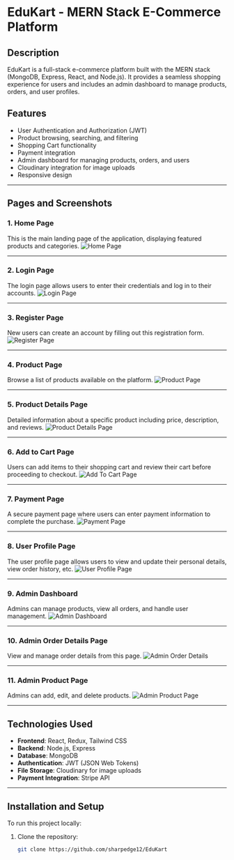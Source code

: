 # EduKart - MERN Stack E-Commerce Platform

## Description

EduKart is a full-stack e-commerce platform built with the MERN stack (MongoDB, Express, React, and Node.js). It provides a seamless shopping experience for users and includes an admin dashboard to manage products, orders, and user profiles.

## Features

- User Authentication and Authorization (JWT)
- Product browsing, searching, and filtering
- Shopping Cart functionality
- Payment integration
- Admin dashboard for managing products, orders, and users
- Cloudinary integration for image uploads
- Responsive design

---

## Pages and Screenshots

### 1. Home Page

This is the main landing page of the application, displaying featured products and categories.
![Home Page](https://res.cloudinary.com/drthsaowz/image/upload/v1740483626/assets/Screenshot_2025-02-25_170852_m7qpeu.png)

---

### 2. Login Page

The login page allows users to enter their credentials and log in to their accounts.
![Login Page](https://res.cloudinary.com/dqioxqal2/image/upload/v1729694713/2_kx0m3i.png)

---

### 3. Register Page

New users can create an account by filling out this registration form.
![Register Page](https://res.cloudinary.com/dqioxqal2/image/upload/v1729694713/3_ejlgyn.png)

---

### 4. Product Page

Browse a list of products available on the platform.
![Product Page](https://res.cloudinary.com/drthsaowz/image/upload/v1740483833/assets/Screenshot_2025-02-25_171340_bk44mr.png)

---

### 5. Product Details Page

Detailed information about a specific product including price, description, and reviews.
![Product Details Page](https://res.cloudinary.com/drthsaowz/image/upload/v1740483872/assets/Screenshot_2025-02-25_171421_wdialf.png)

---

### 6. Add to Cart Page

Users can add items to their shopping cart and review their cart before proceeding to checkout.
![Add To Cart Page](https://res.cloudinary.com/drthsaowz/image/upload/v1740484025/assets/Screenshot_2025-02-25_171653_tjihlr.png)

---

### 7. Payment Page

A secure payment page where users can enter payment information to complete the purchase.
![Payment Page](https://res.cloudinary.com/dqioxqal2/image/upload/v1729694713/8_ftoyzw.png)

---

### 8. User Profile Page

The user profile page allows users to view and update their personal details, view order history, etc.
![User Profile Page](https://res.cloudinary.com/drthsaowz/image/upload/v1740484188/assets/Screenshot_300_cqzzje.png)

---

### 9. Admin Dashboard

Admins can manage products, view all orders, and handle user management.
![Admin Dashboard](https://res.cloudinary.com/drthsaowz/image/upload/v1740484461/assets/Screenshot_301_aonvsv.png)

---

### 10. Admin Order Details Page

View and manage order details from this page.
![Admin Order Details](https://res.cloudinary.com/drthsaowz/image/upload/v1740484596/assets/Screenshot_2025-02-25_172614_xysqov.png)

---

### 11. Admin Product Page

Admins can add, edit, and delete products.
![Admin Product Page](https://res.cloudinary.com/drthsaowz/image/upload/v1740484363/assets/Screenshot_2025-02-25_172233_rdnary.png)

---

## Technologies Used

- **Frontend**: React, Redux, Tailwind CSS
- **Backend**: Node.js, Express
- **Database**: MongoDB
- **Authentication**: JWT (JSON Web Tokens)
- **File Storage**: Cloudinary for image uploads
- **Payment Integration**: Stripe API

---

## Installation and Setup

To run this project locally:

1. Clone the repository:
   ```bash
   git clone https://github.com/sharpedge12/EduKart
   ```
